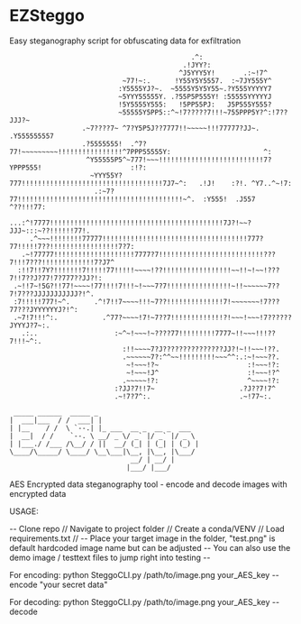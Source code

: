 # EZSteggo
Easy steganography script for obfuscating data for exfiltration

```
                                             .^:                                                    
                                           .!JYY?:                                                  
                                          ^J5YYY5Y!       .:~!7^                                    
                            ~77!~:.      !Y55Y5Y5557.  :~7JY555Y^                                   
                           :Y5555YJ?~.  ~5555Y5Y5Y55~.?Y555YYYYY7                                   
                           ~5YYY55555Y. .?55P5P555Y! :55555YYYYYJ                                   
                           !5Y5555Y555:   !5PP55PJ:   J5P555Y555?                                   
                           ~55555Y5PP5::^~!7?????7!!!~755PPP5Y?^:!7??JJJ?~                          
                  .~7????7~ ^7?Y5P5J??7777!!~~~~~!!!77777?JJ~. .Y555555557                          
                  .?5555555!  .^7?77!~~~~~~~~~!!!!!!!!!!!!!!!!^7PPP55555Y:                       ^: 
                   ^Y55555P5^~777!~~~!!!!!!!!!!!!!!!!!!!!!!!!!!7?YPPP555!                      :!?: 
                    ~YYY55Y?777!!!!!!!!!!!!!!!!!!!!!!!!!!!!!!!!!!!7J7~^:   .!J!    :?!. ^Y7..^~!7:  
                     .:~7?77!!!!!!!!!!!!!!!!!!!!!!!!!!!!!!!!!!!!!!!!!~^.  :Y555!  .J557 ^??!!!77:   
                ...:^!7777!!!!!!!!!!!!!!!!!!!!!!!!!!!!!!!!!!!!!!!!!!!7J?!~~?JJJ~:::~??!!!!!!77!.    
     .^~~~!!!!!!!!77777!!!!!!!!!!!!!!!!!!!!!!!!!!!!!!!!!!!!777?77!!!!!7??!!!!!!!!!!!!!!!!!7?7:      
   .~!77777!!!!!!!!!!!!!!!!!!!!7777?7!!!!!!!!!!!!!!!!!!!!!!!!!!???7!!!7???!!!!!!!!!!!!!7?J7^        
  :!!7!!7Y?!!!!!!!7!!!!!77!!!!!~~~~!??!!!!!!!!!!!!!!!!!~~!!~!~~!???7!!7??J?77!7?777??JJ?!:          
 .~!!7~!5G?!!77!~~~~!77!!!!7!!!~!~~~7?7!!!!!!!!!!!!!!!!~!!~~~~~~7??7!7???JJJJJJJJJJJ?!^.            
 :7!!!!!777!~^.      .^!7!!7~~~~!!!~7??!!!!!!!!!!!!!!7!~~~~~~~!7???77???JYYYYYYJ?!^:                
 .~7!7!!!^:.           .^77?~~~~!7!~7??7!!!!!!!!!!!!!?!~~~!~~~!7??????JYYYJ?7~:.                    
   .:..                   :~^~!~~~!~????77!!!!!!!!!7777~!!~~~!!!??7!!!~^:.                          
                            :!!~~~~7?J???????????????JJ?!~!!~~~!??.                                 
                            .~~~~~~7?:^^~~!!!!!!!!!~~~^^:.:~!~~~??.                                 
                             ~!~~~!?~                      :!~~~!?:                                 
                             ~!~~~!J^                      :!~~~!?^                                 
                            .~~~~~!?:                      ^~~~~!?:                                 
                          :?JJ?7!!7~                     .?J??7!7^                                  
                          .~!7?7^:.                      .~!77~:.                                   

 _____ ______  _____ _                         
|  ___|___  / /  ___| |                        
| |__    / /  \ `--.| |_ ___  __ _  __ _  ___  
|  __|  / /    `--. \ __/ _ \/ _` |/ _` |/ _ \ 
| |___./ /___ /\__/ / ||  __/ (_| | (_| | (_) |
\____/\_____/ \____/ \__\___|\__, |\__, |\___/ 
                              __/ | __/ |      
                             |___/ |___/
```


AES Encrypted data steganography tool - encode and decode images with encrypted data

USAGE:

 -- Clone repo // Navigate to project folder // Create a conda/VENV // Load requirements.txt //
 -- Place your target image in the folder, "test.png" is default hardcoded image name but can be adjusted
 -- You can also use the demo image / testtext files to jump right into testing --

For encoding: python SteggoCLI.py /path/to/image.png your_AES_key --encode "your secret data"

For decoding: python SteggoCLI.py /path/to/image.png your_AES_key --decode
